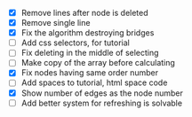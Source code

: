 - [x] Remove lines after node is deleted
- [x] Remove single line
- [x] Fix the algorithm destroying bridges
- [ ] Add css selectors, for tutorial
- [ ] Fix deleting in the middle of selecting
- [ ] Make copy of the array before calculating
- [x] Fix nodes having same order number
- [ ] Add spaces to tutorial, html space code
- [x] Show number of edges as the node number
- [ ] Add better system for refreshing is solvable
